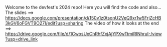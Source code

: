 Welcome to the devfest's 2024 repo! 
Here you will find the code and also... 
The slides ==>  https://docs.google.com/presentation/d/150v1z0tsonU2VeQ9xr1w5FrjZcHB3kGV6oFGVT9O27I/edit?usp=sharing
The video of how it looks at the end ==> https://drive.google.com/file/d/1CwosUxChRhfZxjAjYPXwTtmiRINhruI-/view?usp=drive_link
